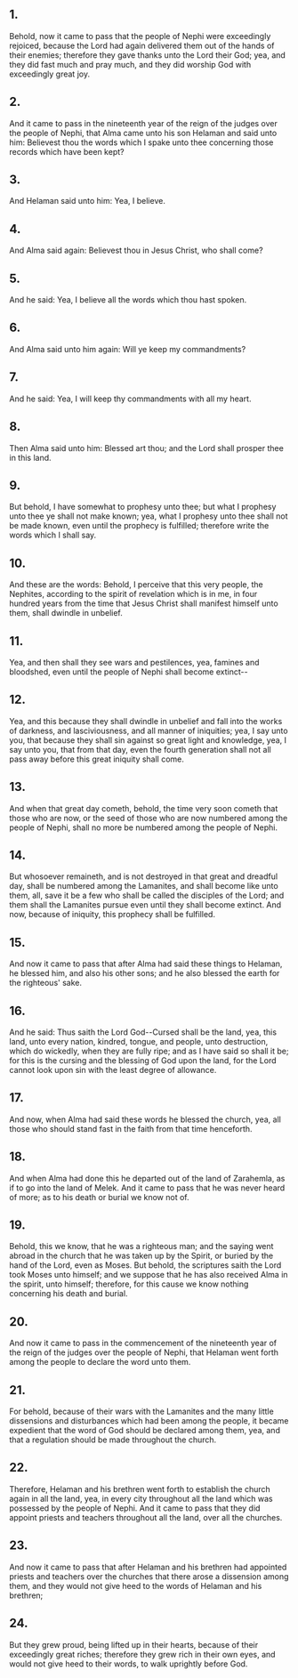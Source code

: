 ## 1.
Behold, now it came to pass that the people of Nephi were exceedingly rejoiced, because the Lord had again delivered them out of the hands of their enemies; therefore they gave thanks unto the Lord their God; yea, and they did fast much and pray much, and they did worship God with exceedingly great joy.
## 2.
And it came to pass in the nineteenth year of the reign of the judges over the people of Nephi, that Alma came unto his son Helaman and said unto him: Believest thou the words which I spake unto thee concerning those records which have been kept?
## 3.
And Helaman said unto him: Yea, I believe.
## 4.
And Alma said again: Believest thou in Jesus Christ, who shall come?
## 5.
And he said: Yea, I believe all the words which thou hast spoken.
## 6.
And Alma said unto him again: Will ye keep my commandments?
## 7.
And he said: Yea, I will keep thy commandments with all my heart.
## 8.
Then Alma said unto him: Blessed art thou; and the Lord shall prosper thee in this land.
## 9.
But behold, I have somewhat to prophesy unto thee; but what I prophesy unto thee ye shall not make known; yea, what I prophesy unto thee shall not be made known, even until the prophecy is fulfilled; therefore write the words which I shall say.
## 10.
And these are the words: Behold, I perceive that this very people, the Nephites, according to the spirit of revelation which is in me, in four hundred years from the time that Jesus Christ shall manifest himself unto them, shall dwindle in unbelief.
## 11.
Yea, and then shall they see wars and pestilences, yea, famines and bloodshed, even until the people of Nephi shall become extinct--
## 12.
Yea, and this because they shall dwindle in unbelief and fall into the works of darkness, and lasciviousness, and all manner of iniquities; yea, I say unto you, that because they shall sin against so great light and knowledge, yea, I say unto you, that from that day, even the fourth generation shall not all pass away before this great iniquity shall come.
## 13.
And when that great day cometh, behold, the time very soon cometh that those who are now, or the seed of those who are now numbered among the people of Nephi, shall no more be numbered among the people of Nephi.
## 14.
But whosoever remaineth, and is not destroyed in that great and dreadful day, shall be numbered among the Lamanites, and shall become like unto them, all, save it be a few who shall be called the disciples of the Lord; and them shall the Lamanites pursue even until they shall become extinct. And now, because of iniquity, this prophecy shall be fulfilled.
## 15.
And now it came to pass that after Alma had said these things to Helaman, he blessed him, and also his other sons; and he also blessed the earth for the righteous' sake.
## 16.
And he said: Thus saith the Lord God--Cursed shall be the land, yea, this land, unto every nation, kindred, tongue, and people, unto destruction, which do wickedly, when they are fully ripe; and as I have said so shall it be; for this is the cursing and the blessing of God upon the land, for the Lord cannot look upon sin with the least degree of allowance.
## 17.
And now, when Alma had said these words he blessed the church, yea, all those who should stand fast in the faith from that time henceforth.
## 18.
And when Alma had done this he departed out of the land of Zarahemla, as if to go into the land of Melek. And it came to pass that he was never heard of more; as to his death or burial we know not of.
## 19.
Behold, this we know, that he was a righteous man; and the saying went abroad in the church that he was taken up by the Spirit, or buried by the hand of the Lord, even as Moses. But behold, the scriptures saith the Lord took Moses unto himself; and we suppose that he has also received Alma in the spirit, unto himself; therefore, for this cause we know nothing concerning his death and burial.
## 20.
And now it came to pass in the commencement of the nineteenth year of the reign of the judges over the people of Nephi, that Helaman went forth among the people to declare the word unto them.
## 21.
For behold, because of their wars with the Lamanites and the many little dissensions and disturbances which had been among the people, it became expedient that the word of God should be declared among them, yea, and that a regulation should be made throughout the church.
## 22.
Therefore, Helaman and his brethren went forth to establish the church again in all the land, yea, in every city throughout all the land which was possessed by the people of Nephi. And it came to pass that they did appoint priests and teachers throughout all the land, over all the churches.
## 23.
And now it came to pass that after Helaman and his brethren had appointed priests and teachers over the churches that there arose a dissension among them, and they would not give heed to the words of Helaman and his brethren;
## 24.
But they grew proud, being lifted up in their hearts, because of their exceedingly great riches; therefore they grew rich in their own eyes, and would not give heed to their words, to walk uprightly before God.
